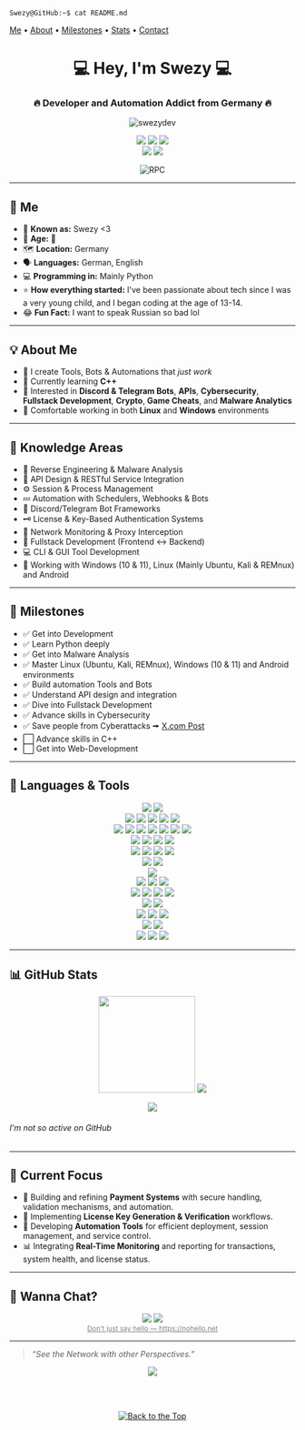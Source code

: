 <a name="top"></a>

<code>Swezy@GitHub:~$ cat README.md</code>

[Me](#me) • [About](#about-me) • [Milestones](#milestones) • [Stats](#github-stats) • [Contact](#wanna-chat)

<h1 align="center">💻 Hey, I'm Swezy 💻</h1>
<h3 align="center">🔥 Developer and Automation Addict from Germany 🔥</h3>

<p align="center">
  <img src="https://komarev.com/ghpvc/?username=swezydev&label=Profile%20Views&color=blueviolet&style=flat" alt="swezydev" />
</p>

<p align="center">
  <a href="https://t.me/swezy" target="_blank"><img src="https://img.shields.io/badge/Telegram-@Swezy-blue?style=for-the-badge&logo=telegram" /></a>
  <a href="https://x.com/Swezy_1337"><img src="https://img.shields.io/badge/Twitter-@Swezy_1337-blue?style=for-the-badge&logo=x" /></a>
  <a href="mailto:contact@swezy.dev"><img src="https://img.shields.io/badge/Email-contact@swezy.dev-informational?style=for-the-badge&logo=gmail" /></a>
  <br />
  <a href="https://discord.com/users/432260852486242314"><img src="https://img.shields.io/badge/Discord-Swezy%20%3C3-blue?style=for-the-badge&logo=discord" /></a>
  <a href="https://discord.gg/KkxjCe8Fg2"><img src="https://img.shields.io/badge/Discord-Server-blue?style=for-the-badge&logo=discord" /></a>
  <br />
  <p align="center">
  <img src="https://lanyard.cnrad.dev/api/1199106909047885879?borderRadius=5px&idleMessage=Idle&bg=a&animated=true;" alt="RPC" />
  <!--<br />-->
  <!--<b><i>💀 Banned from Discord 💀</i></b>-->
  <!--432260852486242314-->
</p>

---

<a name="me"></a>

## 👤 Me

- 🔎 **Known as:** Swezy <3
- 👤 **Age:** 🎩
- 🗺️ **Location:** Germany  
- 🗣️ **Languages:** German, English
- 💻 **Programming in:** Mainly Python
- ⭐ **How everything started:** I've been passionate about tech since I was a very young child, and I began coding at the age of 13-14.
- 😂 **Fun Fact:** I want to speak Russian so bad lol

---

<a name="about-me"></a>

## 💡 About Me

* 🔧 I create Tools, Bots & Automations that *just work*
* 🧠 Currently learning **C++**
* 🧪 Interested in **Discord & Telegram Bots**, **APIs**, **Cybersecurity**, **Fullstack Development**, **Crypto**, **Game Cheats**, and **Malware Analytics**
* 🐧 Comfortable working in both **Linux** and **Windows** environments

---

<a name="knowledge-areas"></a>

## 🧠 Knowledge Areas

* 🧬 Reverse Engineering & Malware Analysis
* 📶 API Design & RESTful Service Integration
* ⚙️ Session & Process Management
* 💤 Automation with Schedulers, Webhooks & Bots
* 🤖 Discord/Telegram Bot Frameworks
* 🗝️ License & Key-Based Authentication Systems
* 🛜 Network Monitoring & Proxy Interception
* 🧠 Fullstack Development (Frontend ↔ Backend)
* 💻 CLI & GUI Tool Development
* 🐧 Working with Windows (10 & 11), Linux (Mainly Ubuntu, Kali & REMnux) and Android

---

<a name="milestones"></a>

## 🎯 Milestones


- ✅ Get into Development
- ✅ Learn Python deeply
- ✅ Get into Malware Analysis
- ✅ Master Linux (Ubuntu, Kali, REMnux), Windows (10 & 11) and Android environments
- ✅ Build automation Tools and Bots
- ✅ Understand API design and integration
- ✅ Dive into Fullstack Development
- ✅ Advance skills in Cybersecurity
- ✅ Save people from Cyberattacks 🠚 [X.com Post](https://x.com/UNP4CK/status/1917297281323200765)
- ⬜ Advance skills in C++
- ⬜ Get into Web-Development

---

<a name="languages-tools"></a>

## 🧰 Languages & Tools

<p align="center">
  <img src="https://img.shields.io/badge/Python-3776AB?style=for-the-badge&logo=python&logoColor=white" />
  <img src="https://img.shields.io/badge/Batch-121011?style=for-the-badge&logo=gnu-bash&logoColor=white" />
  <br />
  <img src="https://img.shields.io/badge/visual-studio-5C2D91?style=for-the-badge&logo=dev.to&logoColor=white" />
  <img src="https://img.shields.io/badge/Visual-Studio_Code-007ACC?style=for-the-badge&logo=dev.to&logoColor=white" />
  <img src="https://img.shields.io/badge/Notepad++-90E59A?style=for-the-badge&logo=notepadplusplus&logoColor=white" />
  <img src="https://img.shields.io/badge/obsidian-7C3AED?style=for-the-badge&logo=obsidian&logoColor=white" />
  <img src="https://img.shields.io/badge/Nano-209CE9?style=for-the-badge&logo=nano&logoColor=white" />
  <br />
  <img src="https://img.shields.io/badge/PM2-2B037A?style=for-the-badge&logo=pm2&logoColor=white" />
  <img src="https://img.shields.io/badge/Git-F05032?style=for-the-badge&logo=git&logoColor=white" />
  <img src="https://img.shields.io/badge/Docker-2496ED?style=for-the-badge&logo=docker&logoColor=white" />
  <img src="https://img.shields.io/badge/Postman-FF6C37?style=for-the-badge&logo=postman&logoColor=white" />
  <img src="https://img.shields.io/badge/Figma-F24E1E?style=for-the-badge&logo=figma&logoColor=white" />
  <img src="https://img.shields.io/badge/Grafana-F46800?style=for-the-badge&logo=grafana&logoColor=white" />
  <img src="https://img.shields.io/badge/Nginx-009639?style=for-the-badge&logo=nginx&logoColor=white" />
  <br />
  <img src="https://img.shields.io/badge/SQLite-003B57?style=for-the-badge&logo=sqlite&logoColor=white" />
  <img src="https://img.shields.io/badge/MySQL-4479A1?style=for-the-badge&logo=mysql&logoColor=white" />
  <img src="https://img.shields.io/badge/MongoDB-47A248?style=for-the-badge&logo=mongodb&logoColor=white" />
  <img src="https://img.shields.io/badge/phpMyAdmin-6C78AF?style=for-the-badge&logo=phpmyadmin&logoColor=white" />
  <br />
  <img src="https://img.shields.io/badge/Termius-1c1f4d?style=for-the-badge&logo=termius&logoColor=white" />
  <img src="https://img.shields.io/badge/PuTTY-555554?style=for-the-badge&logo=rss&logoColor=white" />
  <img src="https://img.shields.io/badge/RDP-0078D6?style=for-the-badge&logo=pcgamingwiki&logoColor=white" />
  <img src="https://img.shields.io/badge/FileZilla-BF0000?style=for-the-badge&logo=filezilla&logoColor=white" />
  <br />
  <img src="https://img.shields.io/badge/Windows-0078D6?style=for-the-badge&logo=codeblocks&logoColor=white" />
  <img src="https://img.shields.io/badge/Linux-FCC624?style=for-the-badge&logo=linux&logoColor=white" />
  <br />
  <img src="https://img.shields.io/badge/VMWare Workstation-607078?style=for-the-badge&logo=vmware&logoColor=white" />
  <br />
  <img src="https://img.shields.io/badge/Burp_Suite-00a2d7?style=for-the-badge&logo=burpsuite&logoColor=white" />
  <img src="https://img.shields.io/badge/Nmap-0db7ed?style=for-the-badge&logo=antennapod&logoColor=white" />
  <img src="https://img.shields.io/badge/Wireshark-009999?style=for-the-badge&logo=wireshark&logoColor=white" />
  <br />
  <img src="https://img.shields.io/badge/X64Dbg-555555?style=for-the-badge&logo=openbugbounty&logoColor=white" />
  <img src="https://img.shields.io/badge/IDA Pro-f5ad7a?style=for-the-badge&logo=persistent&logoColor=white" />
  <img src="https://img.shields.io/badge/Ghidra-ff0000?style=for-the-badge&logo=redragon&logoColor=white" />
  <img src="https://img.shields.io/badge/Dnspy-555555?style=for-the-badge&logo=unsplash&logoColor=white" />
  <br />
  <img src="https://img.shields.io/badge/Detect it Easy-FF6D2D?style=for-the-badge&logo=deepgram&logoColor=white" />
  <img src="https://img.shields.io/badge/CFF Explorer-ff0000?style=for-the-badge&logo=exercism&logoColor=white" />
  <br />
  <img src="https://img.shields.io/badge/VirusTotal-7594de?style=for-the-badge&logo=virustotal&logoColor=white" />
  <img src="https://img.shields.io/badge/AnyRun-003f74?style=for-the-badge&logo=task&logoColor=white" />
  <img src="https://img.shields.io/badge/Triage-ff0000?style=for-the-badge&logo=truenas&logoColor=white" />
  <br />
  <img src="https://img.shields.io/badge/HTTP--Dbg-ff0000?style=for-the-badge&logo=zend&logoColor=white" />
  <img src="https://img.shields.io/badge/mitmproxy-000000?style=for-the-badge&logo=envoyproxy&logoColor=white" />
  <br />
  <img src="https://img.shields.io/badge/Raspberry Pi-05af5e?style=for-the-badge&logo=raspberrypi&logoColor=white" />
  <img src="https://img.shields.io/badge/Flipper Zero-FF6D2D?style=for-the-badge&logo=dolphin&logoColor=white" />
  <img src="https://img.shields.io/badge/Jet KVM-224edf?style=for-the-badge&logo=leptos&logoColor=white" />
</p>

---

<a name="github-stats"></a>

## 📊 GitHub Stats

<p align="center">
  <img src="https://github-readme-stats.vercel.app/api?username=swezydev&show_icons=true&theme=tokyonight&count_private=true" height="170"/>
  <img src="https://github-readme-stats.vercel.app/api/top-langs/?username=swezydev&layout=compact&theme=tokyonight"/>
</p>

<p align="center">
  <img src="https://github-readme-streak-stats.herokuapp.com/?user=swezydev&theme=tokyonight" />
</p>

###### I'm not so active on GitHub

---

<a name="current-focus"></a>

## 🚀 Current Focus

* 💸 Building and refining **Payment Systems** with secure handling, validation mechanisms, and automation.
* 🔑 Implementing **License Key Generation & Verification** workflows.
* 🤖 Developing **Automation Tools** for efficient deployment, session management, and service control.
* 📊 Integrating **Real-Time Monitoring** and reporting for transactions, system health, and license status.

---

<a name="wanna-chat"></a>

## 🔗 Wanna Chat?

<p align="center">
  <a href="https://t.me/swezy" target="_blank"><img src="https://img.shields.io/badge/Telegram-@Swezy-blue?style=for-the-badge&logo=telegram" /></a>
  <a href="https://discord.com/users/432260852486242314"><img src="https://img.shields.io/badge/Discord-Swezy%20%3C3-blue?style=for-the-badge&logo=discord" /></a>
  <br />
  <a href="https://nohello.net" target="_blank" style="font-size:12px; color:gray;">Don't just say hello — https://nohello.net</a>
</p>

---

> *“See the Network with other Perspectives.”*
<p align='center'><a href="https://awesome.re"><img src="https://awesome.re/badge.svg" ></p></a>

<br />
<br />
<p align="center">
  <a href="#top">
    <img src="https://img.shields.io/badge/Back%20to%20the%20Top-2d2d2d?style=for-the-badge&logo=github&logoColor=white" alt="Back to the Top"/>
  </a>
</p>
